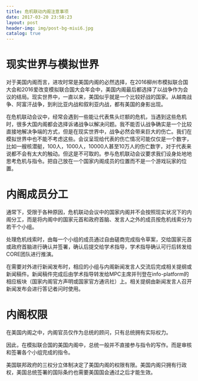 ```yaml
---
title: 危机联动内阁注意事项
date: 2017-03-20 23:58:23
layout: post
header-img: img/post-bg-miui6.jpg
catalog: true
---
```

# 现实世界与模拟世界

对于美国内阁而言，进攻时常是美国内阁的必然选择，在2016柳州市模拟联合国大会和2016爱改变模拟联合国大会年会中，美国内阁最后都选择了以战争作为会议的结局。现实世界中，一直以来，美国似乎就是一个比较好战的国家。从越南战争、阿富汗战争，到利比亚内战和叙利亚内战，都有美国的身影出现。

在危机联动会议中，经常会遇到一些能让代表焦头烂额的危机，当遇到这些危机时，很多大国内阁都会选择诉诸战争以解决问题。我不能否认战争确实是一个比较直接地解决争端的方式，但是在现实世界中，战争必然会带来巨大的伤亡。我们在模拟世界中也不能不考虑这些。会议呈现给代表的伤亡情况可能仅仅是一个数字，比如一艘核潜艇，100人，1000人，10000人甚至10万人的伤亡数字，对于代表来说都不会有太大的触动。但这是不可取的。参与危机联动会议要求我们设身处地地思考危机与指令。把自己放在一个国家内阁成员的位置而不是一个游戏玩家的位置。

# 内阁成员分工

通常下，受限于各种原因，危机联动会议中的国家内阁并不会按照现实状况下的内阁分工，而是将内阁中的国家元首和政府首脑、发言人之外的成员按危机线索分为若干个小组。

处理危机线索时，由每一个小组的成员通过自由磋商完成指令草案，交给国家元首或政府首脑进行确认并签署，确认后提交给学术指导，学术指导确认可行后转发给CORE团队进行推演。

在需要对外进行新闻发布时，相应的小组与内阁新闻发言人交流后完成相关提纲或新闻稿件。新闻稿件完成后由学术指导转发给MPC主席并刊登在info-platform的相应板块（国家内阁官方声明或国家官方通讯社）上。相关提纲由新闻发言人召开新闻发布会进行答记者问时使用。

# 内阁权限

在美国内阁之中，内阁官员仅作为总统的顾问，只有总统拥有实际权力。

因此，在模拟联合国的美国内阁中，总统一般并不直接参与指令的写作。而是审核和签署各个小组完成的指令。

美国联邦政府的三权分立体制决定了美国内阁的权限有限。美国内阁只拥有行政权，美国总统签署的国际条约也需要美国国会通过之后才能生效。